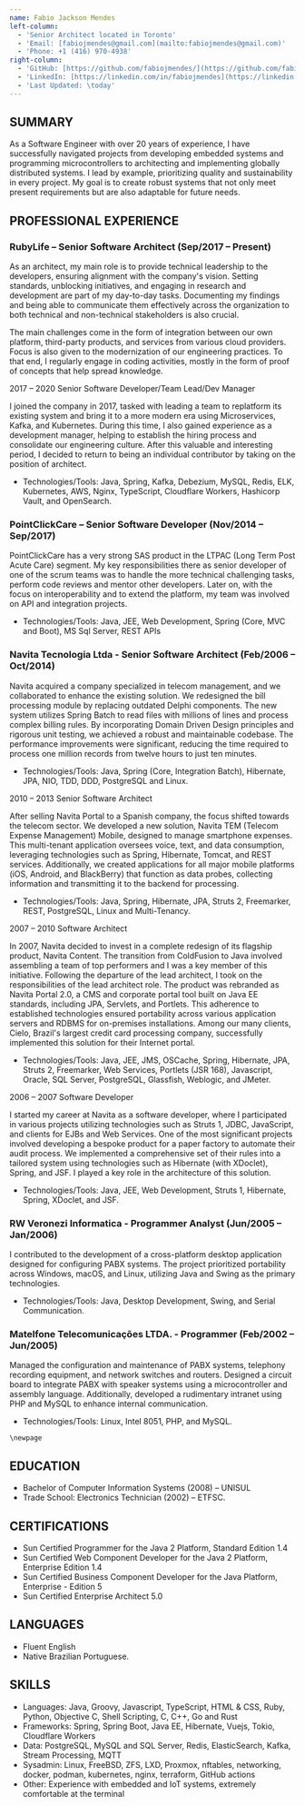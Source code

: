 ```yaml
---
name: Fabio Jackson Mendes
left-column:
  - 'Senior Architect located in Toronto'
  - 'Email: [fabiojmendes@gmail.com](mailto:fabiojmendes@gmail.com)'
  - 'Phone: +1 (416) 970-4938'
right-column:
  - 'GitHub: [https://github.com/fabiojmendes/](https://github.com/fabiojmendes/)'
  - 'LinkedIn: [https://linkedin.com/in/fabiojmendes](https://linkedin.com/in/fabiojmendes/)'
  - 'Last Updated: \today'
---
```


## SUMMARY

As a Software Engineer with over 20 years of experience, I have successfully
navigated projects from developing embedded systems and programming
microcontrollers to architecting and implementing globally distributed systems.
I lead by example, prioritizing quality and sustainability in every project. My
goal is to create robust systems that not only meet present requirements but are
also adaptable for future needs.

## PROFESSIONAL EXPERIENCE

### RubyLife – Senior Software Architect (Sep/2017 – Present)

As an architect, my main role is to provide technical leadership to the
developers, ensuring alignment with the company's vision. Setting standards,
unblocking initiatives, and engaging in research and development are part of my
day-to-day tasks. Documenting my findings and being able to communicate them
effectively across the organization to both technical and non-technical
stakeholders is also crucial.

The main challenges come in the form of integration between our own platform,
third-party products, and services from various cloud providers. Focus is also
given to the modernization of our engineering practices. To that end, I
regularly engage in coding activities, mostly in the form of proof of concepts
that help spread knowledge.

2017 – 2020 Senior Software Developer/Team Lead/Dev Manager

I joined the company in 2017, tasked with leading a team to replatform its
existing system and bring it to a more modern era using Microservices, Kafka,
and Kubernetes. During this time, I also gained experience as a development
manager, helping to establish the hiring process and consolidate our engineering
culture. After this valuable and interesting period, I decided to return to
being an individual contributor by taking on the position of architect.

- Technologies/Tools: Java, Spring, Kafka, Debezium, MySQL, Redis, ELK,
  Kubernetes, AWS, Nginx, TypeScript, Cloudflare Workers, Hashicorp Vault, and
  OpenSearch.

### PointClickCare – Senior Software Developer (Nov/2014 – Sep/2017)

PointClickCare has a very strong SAS product in the LTPAC (Long Term Post Acute
Care) segment. My key responsibilities there as senior developer of one of the
scrum teams was to handle the more technical challenging tasks, perform code
reviews and mentor other developers. Later on, with the focus on
interoperability and to extend the platform, my team was involved on API and
integration projects.

- Technologies/Tools: Java, JEE, Web Development, Spring (Core, MVC and Boot),
  MS Sql Server, REST APIs

### Navita Tecnologia Ltda - Senior Software Architect (Feb/2006 – Oct/2014)

Navita acquired a company specialized in telecom management, and we collaborated
to enhance the existing solution. We redesigned the bill processing module by
replacing outdated Delphi components. The new system utilizes Spring Batch to
read files with millions of lines and process complex billing rules. By
incorporating Domain Driven Design principles and rigorous unit testing, we
achieved a robust and maintainable codebase. The performance improvements were
significant, reducing the time required to process one million records from
twelve hours to just ten minutes.

- Technologies/Tools: Java, Spring (Core, Integration Batch), Hibernate, JPA,
  NIO, TDD, DDD, PostgreSQL and Linux.

2010 – 2013 Senior Software Architect

After selling Navita Portal to a Spanish company, the focus shifted towards the
telecom sector. We developed a new solution, Navita TEM (Telecom Expense
Management) Mobile, designed to manage smartphone expenses. This multi-tenant
application oversees voice, text, and data consumption, leveraging technologies
such as Spring, Hibernate, Tomcat, and REST services. Additionally, we created
applications for all major mobile platforms (iOS, Android, and BlackBerry) that
function as data probes, collecting information and transmitting it to the
backend for processing.

- Technologies/Tools: Java, Spring, Hibernate, JPA, Struts 2, Freemarker, REST,
  PostgreSQL, Linux and Multi-Tenancy.

2007 – 2010 Software Architect

In 2007, Navita decided to invest in a complete redesign of its flagship
product, Navita Content. The transition from ColdFusion to Java involved
assembling a team of top performers and I was a key member of this initiative.
Following the departure of the lead architect, I took on the responsibilities of
the lead architect role. The product was rebranded as Navita Portal 2.0, a CMS
and corporate portal tool built on Java EE standards, including JPA, Servlets,
and Portlets. This adherence to established technologies ensured portability
across various application servers and RDBMS for on-premises installations.
Among our many clients, Cielo, Brazil's largest credit card processing company,
successfully implemented this solution for their Internet portal.

- Technologies/Tools: Java, JEE, JMS, OSCache, Spring, Hibernate, JPA, Struts 2,
  Freemarker, Web Services, Portlets (JSR 168), Javascript, Oracle, SQL Server,
  PostgreSQL, Glassfish, Weblogic, and JMeter.

2006 – 2007 Software Developer

I started my career at Navita as a software developer, where I participated in
various projects utilizing technologies such as Struts 1, JDBC, JavaScript, and
clients for EJBs and Web Services. One of the most significant projects involved
developing a bespoke product for a paper factory to automate their audit
process. We implemented a comprehensive set of their rules into a tailored
system using technologies such as Hibernate (with XDoclet), Spring, and JSF. I
played a key role in the architecture of this solution.

- Technologies/Tools: Java, JEE, Web Development, Struts 1, Hibernate, Spring,
  XDoclet, and JSF.

### RW Veronezi Informatica - Programmer Analyst (Jun/2005 – Jan/2006)

I contributed to the development of a cross-platform desktop application
designed for configuring PABX systems. The project prioritized portability
across Windows, macOS, and Linux, utilizing Java and Swing as the primary
technologies.

- Technologies/Tools: Java, Desktop Development, Swing, and Serial
  Communication.

### Matelfone Telecomunicações LTDA. - Programmer (Feb/2002 – Jun/2005)

Managed the configuration and maintenance of PABX systems, telephony recording
equipment, and network switches and routers. Designed a circuit board to
integrate PABX with speaker systems using a microcontroller and assembly
language. Additionally, developed a rudimentary intranet using PHP and MySQL to
enhance internal communication.

- Technologies/Tools: Linux, Intel 8051, PHP, and MySQL.

```{=latex}
\newpage
```

## EDUCATION

- Bachelor of Computer Information Systems (2008) – UNISUL
- Trade School: Electronics Technician (2002) – ETFSC.

## CERTIFICATIONS

- Sun Certified Programmer for the Java 2 Platform, Standard Edition 1.4
- Sun Certified Web Component Developer for the Java 2 Platform, Enterprise
  Edition 1.4
- Sun Certified Business Component Developer for the Java Platform, Enterprise -
  Edition 5
- Sun Certified Enterprise Architect 5.0

## LANGUAGES

- Fluent English
- Native Brazilian Portuguese.

## SKILLS

- Languages: Java, Groovy, Javascript, TypeScript, HTML & CSS, Ruby, Python,
  Objective C, Shell Scripting, C, C++, Go and Rust
- Frameworks: Spring, Spring Boot, Java EE, Hibernate, Vuejs, Tokio, Cloudflare
  Workers
- Data: PostgreSQL, MySQL and SQL Server, Redis, ElasticSearch, Kafka, Stream
  Processing, MQTT
- Sysadmin: Linux, FreeBSD, ZFS, LXD, Proxmox, nftables, networking, docker,
  podman, kubernetes, nginx, terraform, GitHub actions
- Other: Experience with embedded and IoT systems, extremely comfortable at the
  terminal
